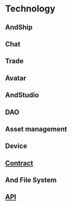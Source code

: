 # Technology


## AndShip

## Chat

## Trade

## Avatar

## AndStudio

## DAO

## Asset management

## Device

## [Contract](api/contracts/)

## And File System

## [API](api/index.md)
